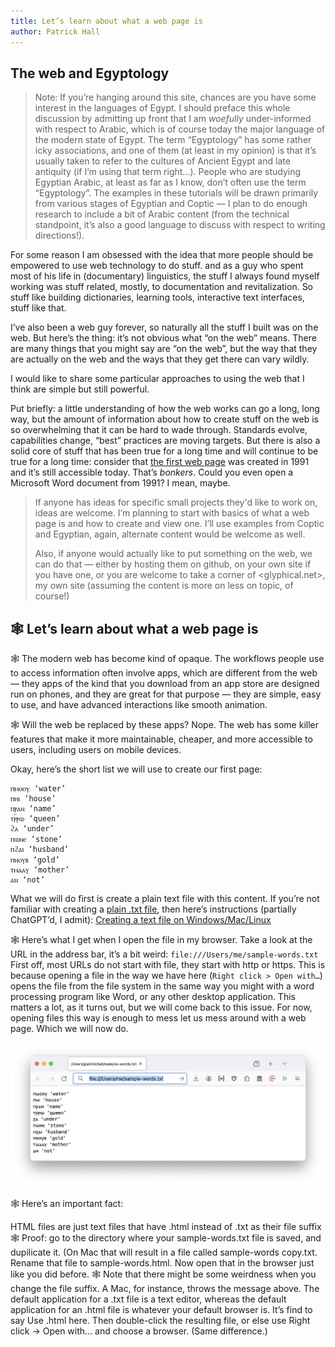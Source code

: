 ```yaml
---
title: Let’s learn about what a web page is
author: Patrick Hall
---
```


<main>

## The web and Egyptology

> Note: If you’re hanging around this site, chances are you have some interest in the languages of Egypt. I should preface this whole discussion by admitting up front that I am _woefully_ under-informed with respect to Arabic, which is of course today the major language of the modern state of Egypt. The term “Egyptology” has some rather icky associations, and one of them (at least in my opinion) is that it’s usually taken to refer to the cultures of Ancient Egypt and late antiquity (if I’m using that term right…). People who are studying Egyptian Arabic, at least as far as I know, don’t often use the term “Egyptology”. The examples in these tutorials will be drawn primarily from various stages of Egyptian and Coptic — I plan to do enough research to include a bit of Arabic content (from the technical standpoint, it’s also a good language to discuss with respect to writing directions!). 


For some reason I am obsessed with the idea that more people should be empowered to use web technology to do stuff. and as a guy who spent most of his life in (documentary) linguistics, the stuff I always found myself working was stuff related, mostly, to documentation and revitalization. So stuff like building dictionaries, learning tools, interactive text interfaces, stuff like that.

I’ve also been a web guy forever, so naturally all the stuff I built was on the web. But here’s the thing: it’s not obvious what “on the web” means. There are many things that you might say are “on the web”, but the way that they are actually on the web and the ways that they get there can vary wildly.

I would like to share some particular approaches to using the web that I think are simple but still powerful. 

Put briefly: a little understanding of how the web works can go a long, long way, but the amount of information about how to create stuff on the web is so overwhelming that it can be hard to wade through. Standards evolve, capabilities change, “best” practices are moving targets. But there is also a solid core of stuff that has been true for a long time and will continue to be true for a long time: consider that [the first web page](http://info.cern.ch/hypertext/WWW/TheProject.html) was created in 1991 and it’s still accessible today. That’s _bonkers_. Could you even open a Microsoft Word document from 1991? I mean, maybe.

> If anyone has ideas for specific small projects they'd like to work on, ideas are welcome. I’m planning to start with basics of what a web page is and how to create and view one. I’ll use examples from Coptic and Egyptian, again, alternate content would be welcome as well.
> 
> Also, if anyone would actually like to put something on the web, we can do that — either by hosting them on github, on your own site if you have one, or you are welcome to take a corner of <glyphical.net>, my own site (assuming the content is more on less on topic, of course!)

## 🕸️ Let’s learn about what a web page is

🕸️ The modern web has become kind of opaque. The workflows people use to access information often involve apps, which are different from the web — they apps of the kind that you download from an app store are designed run on phones, and they are great for that purpose — they are simple, easy to use, and have advanced interactions like smooth animation.

🕸️ Will the web be replaced by these apps? Nope. The web has some killer features that make it more maintainable, cheaper, and more accessible to users, including users on mobile devices. 


Okay, here’s the short list we will use to create our first page:

```
ⲡⲙⲟⲟⲩ ‘water’
ⲡⲏⲓ ‘house’
ⲡⲣⲁⲛ ‘name’
ⲧⲣ̅ⲣⲱ ‘queen’
ϩⲁ ‘under’
ⲡⲱⲛⲉ ‘stone’
ⲡϩⲁⲓ ‘husband’
ⲡⲛⲟⲩⲃ ‘gold’
ⲧⲙⲁⲁⲩ ‘mother’
ⲁⲛ ‘not’
```

What we will do first is create a plain text file with this content. If you’re not familiar with creating a <a href=https://en.wikipedia.org/wiki/Plain_text target=_blank>plain .txt file</a>, then here’s instructions (partially ChatGPT’d, I admit): <a href="how-to-create-a-txt.html">Creating a text file on Windows/Mac/Linux</a>


🕸️  Here’s what I get when I open the file in my browser. Take a look at the URL in the address bar, it’s a bit weird:  `file:///Users/me/sample-words.txt` First off, most URLs do not start with file, they start with http or https. This is because opening a file in the way we have here (`Right click > Open with…`) opens the file from the file system in the same way you might with a word processing program like Word, or any other desktop application. This matters a lot, as it turns out, but we will come back to this issue. For now, opening files this way is enough to mess let us mess around with a web page. Which we will now do.

![A screenshot of a text file opened in a web browser](images/sample-words-txt.png)


🕸️ Here’s an important fact:

HTML files are just text files that have .html instead of .txt as their file suffix
🕸️ Proof: go to the directory where your sample-words.txt file is saved, and dupilicate it. (On Mac that will result in a file called sample-words copy.txt. Rename that file to sample-words.html. Now open that in the browser just like you did before.
🕸️ Note that there might be some weirdness when you change the file suffix.  A Mac, for instance, throws the message above. The default application for a .txt file is a text editor, whereas the default application for an .html file is whatever your default browser is. It’s find to say Use .html here. Then double-click the resulting file, or else use Right click -> Open with… and choose a browser. (Same difference.)


</main>